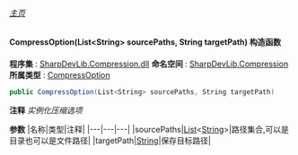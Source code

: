 ###### [主页](./Index.md "主页")
#### CompressOption(List\<String\> sourcePaths, String targetPath) 构造函数
**程序集** : [SharpDevLib.Compression.dll](./SharpDevLib.Compression.assembly.md "SharpDevLib.Compression.dll")
**命名空间** : [SharpDevLib.Compression](./SharpDevLib.Compression.namespace.md "SharpDevLib.Compression")
**所属类型** : [CompressOption](./SharpDevLib.Compression.CompressOption.md "CompressOption")
``` csharp
public CompressOption(List<String> sourcePaths, String targetPath)
```
**注释**
*实例化压缩选项*

**参数**
|名称|类型|注释|
|---|---|---|
|sourcePaths|[List](https://learn.microsoft.com/en-us/dotnet/api/system.collections.generic.list-1 "List")\<[String](https://learn.microsoft.com/en-us/dotnet/api/system.string "String")\>|路径集合,可以是目录也可以是文件路径|
|targetPath|[String](https://learn.microsoft.com/en-us/dotnet/api/system.string "String")|保存目标路径|

